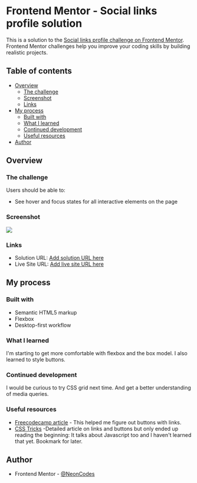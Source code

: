 # Frontend Mentor - Social links profile solution

This is a solution to the [Social links profile challenge on Frontend Mentor](https://www.frontendmentor.io/challenges/social-links-profile-UG32l9m6dQ). Frontend Mentor challenges help you improve your coding skills by building realistic projects. 

## Table of contents

- [Overview](#overview)
  - [The challenge](#the-challenge)
  - [Screenshot](#screenshot)
  - [Links](#links)
- [My process](#my-process)
  - [Built with](#built-with)
  - [What I learned](#what-i-learned)
  - [Continued development](#continued-development)
  - [Useful resources](#useful-resources)
- [Author](#author)


## Overview

### The challenge

Users should be able to:

- See hover and focus states for all interactive elements on the page

### Screenshot

![](./screenshot.jpg)


### Links

- Solution URL: [Add solution URL here](https://your-solution-url.com)
- Live Site URL: [Add live site URL here](https://your-live-site-url.com)

## My process

### Built with
- Semantic HTML5 markup
- Flexbox
- Desktop-first workflow



### What I learned
I'm starting to get more comfortable with flexbox and the box model. I also learned to style buttons.



### Continued development

I would be curious to try CSS grid next time. And get a better understanding of media queries.

### Useful resources

- [Freecodecamp article](https://www.freecodecamp.org/news/html-button-link-code-examples-how-to-make-html-hyperlinks-using-the-href-attribute-on-tags/) - This helped me figure out buttons with links. 
- [CSS Tricks](https://css-tricks.com/a-complete-guide-to-links-and-buttons/) -Detailed article on links and buttons but only ended up reading the beginning: It talks about Javascript too and I haven't learned that yet. Bookmark for later.



## Author
- Frontend Mentor - [@NeonCodes](https://www.frontendmentor.io/profile/NeonCodes)


